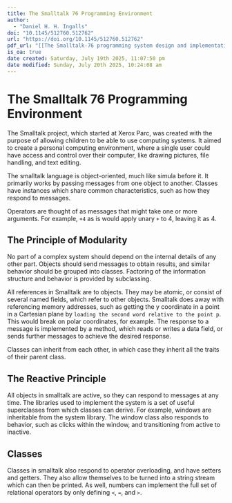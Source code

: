 ```yaml
---
title: The Smalltalk 76 Programming Environment
author:
  - "Daniel H. H. Ingalls"
doi: "10.1145/512760.512762"
url: "https://doi.org/10.1145/512760.512762"
pdf_url: "[[The Smalltalk-76 programming system design and implementation.pdf]]"
is_oa: true
date created: Saturday, July 19th 2025, 11:07:50 pm
date modified: Sunday, July 20th 2025, 10:24:08 am
---
```


# The Smalltalk 76 Programming Environment

The Smalltalk project, which started at Xerox Parc, was created with the purpose of allowing children to be able to use computing systems. It aimed to create a personal computing environment, where a single user could have access and control over their computer, like drawing pictures, file handling, and text editing.

The smalltalk language is object-oriented, much like simula before it. It primarily works by passing messages from one object to another. Classes have instances which share common characteristics, such as how they respond to messages.

Operators are thought of as messages that might take one or more arguments. For example, `+4` as is would apply unary `+` to 4, leaving it as 4.

## The Principle of Modularity

No part of a complex system should depend on the internal details of any other part. Objects should send messages to obtain results, and similar behavior should be grouped into classes. Factoring of the information structure and behavior is provided by subclassing.

All references in Smalltalk are to objects. They may be atomic, or consist of several named fields, which refer to other objects. Smalltalk does away with referencing memory addresses, such as getting the y coordinate in a point in a Cartesian plane by `loading the second word relative to the point p`. This would break on polar coordinates, for example. The response to a message is implemented by a method, which reads or writes a data field, or sends further messages to achieve the desired response.

Classes can inherit from each other, in which case they inherit all the traits of their parent class.

## The Reactive Principle

All objects in smalltalk are active, so they can respond to messages at any time. The libraries used to implement the system is a set of useful superclasses from which classes can derive. For example, windows are inheritable from the system library. The window class also responds to behavior, such as clicks within the window, and transitioning from active to inactive.

## Classes

Classes in smalltalk also respond to operator overloading, and have setters and getters. They also allow themselves to be turned into a string stream which can then be printed. As well, numbers can implement the full set of relational operators by only defining `<`, `=`, and `>`.